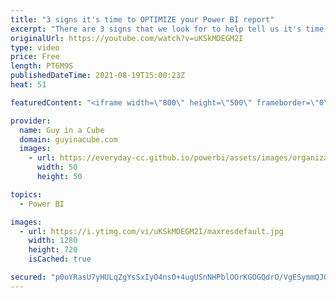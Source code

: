 ```yaml
---
title: "3 signs it's time to OPTIMIZE your Power BI report"
excerpt: "There are 3 signs that we look for to help tell us it's time to optimize your Power BI report. Adam looks at all 3 to help get you started in making your reports faster.  Technique to improve Power BI report perf by reducing visuals https://www.youtube.com/watch?v=kkIXtvU1AiM  Debugging a slow Power"
originalUrl: https://youtube.com/watch?v=uKSkMDEGM2I
type: video
price: Free
length: PT6M9S
publishedDateTime: 2021-08-19T15:00:23Z
heat: 51

featuredContent: "<iframe width=\"800\" height=\"500\" frameborder=\"0\" src=\"https://www.youtube.com/embed/uKSkMDEGM2I\" allow=\"accelerometer; autoplay; encrypted-media; gyroscope; picture-in-picture\" allowfullscreen></iframe>"

provider:
  name: Guy in a Cube
  domain: guyinacube.com
  images:
    - url: https://everyday-cc.github.io/powerbi/assets/images/organizations/guyinacube.com-50x50.jpg
      width: 50
      height: 50

topics:
  - Power BI

images:
  - url: https://i.ytimg.com/vi/uKSkMDEGM2I/maxresdefault.jpg
    width: 1280
    height: 720
    isCached: true

secured: "p0oYRasU7yHULqZgYsSxIyO4nsO+4ugUSnNHPblOOrKGOGQdrO/VgESymmQJQoqWOMlwETXxD5epKYROySq1yAdsdgk5LejGoEtNckLefP5WZ2WK+IQ5+U6A7q3ILfL9ny19Phtx+QB9CVeZe45YSz6ioRBFxwrF8txFadATzGLIUOvbBP/QRGCb8kDCemGfvBHUA7Wt+1JBy6U5lei1QQVc6gRGNpPv3yh9plG3HERlXP/MPtZpKgL6m8B1/dBwDMYA+LZFL1SQ1atF7dKT7IdYQqKgCEYeGM1M33oLjMRXcKYT0lRKQmTIn4RQWpho7sGi7DDBV9Tzc3R0Zkg3+N1VokvsbTLJttCiTkJOPzgAR5GJmXjWgSXtD6cb167qLPtMDqyiMzhLLegGUpKYyfVrGff0QG7hEulNuh5/vVU=;Sqr7uuqy2hg7vMJkLGSElQ=="
---
```


